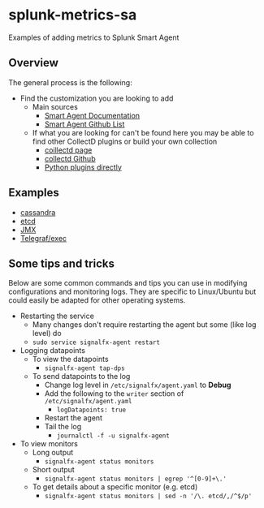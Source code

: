 # splunk-metrics-sa
Examples of adding metrics to Splunk Smart Agent

## Overview
The general process is the following:
* Find the customization you are looking to add
  * Main sources
    * [Smart Agent Documentation](https://docs.signalfx.com/en/latest/integrations/agent/monitors/index.html)
    * [Smart Agent Github List](https://github.com/signalfx/signalfx-agent/tree/master/docs/monitors)
  * If what you are looking for can't be found here you may be able to find other CollectD plugins or build your own collection
    * [coillectd page](https://collectd.org/)
    * [collectd Github](https://github.com/collectd/collectd)
    * [Python plugins directly](https://docs.signalfx.com/en/latest/integrations/agent/monitors/collectd-python.html)

## Examples
* [cassandra](./cassandra)
* [etcd](./etcd)
* [JMX](./jmx)
* [Telegraf/exec](./telegraf_exec)

## Some tips and tricks
Below are some common commands and tips you can use in modifying configurations and monitoring logs. They are specific to Linux/Ubuntu but could easily be adapted for other operating systems.

* Restarting the service
  * Many changes don't require restarting the agent but some (like log level) do
  * ```sudo service signalfx-agent restart```
* Logging datapoints
  * To view the datapoints
    * ```signalfx-agent tap-dps```
  * To send datapoints to the log
    * Change log level in ```/etc/signalfx/agent.yaml``` to **Debug**
    * Add the following to the ```writer``` section of ```/etc/signalfx/agent.yaml```
      * ```logDatapoints: true```
    * Restart the agent
    * Tail the log
      * ```journalctl -f -u signalfx-agent```
* To view monitors
  * Long output
    * ```signalfx-agent status monitors```
  * Short output
    * ```signalfx-agent status monitors | egrep '^[0-9]+\.'```
  * To get details about a specific monitor (e.g. etcd)
    * ```signalfx-agent status monitors | sed -n '/\. etcd/,/^$/p'```